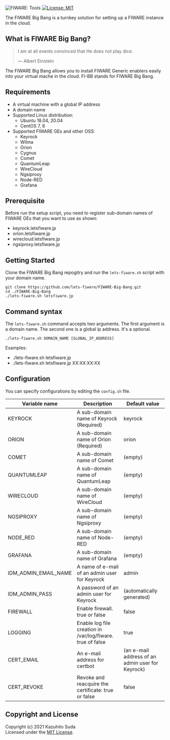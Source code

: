 ![FIWARE: Tools](https://nexus.lab.fiware.org/repository/raw/public/badges/chapters/deployment-tools.svg)
[![License: MIT](https://img.shields.io/github/license/lets-fiware/FIWARE-Big-Bang.svg)](https://opensource.org/licenses/MIT)
<br/>

The FIWARE Big Bang is a turnkey solution for setting up a FIWARE instance in the cloud.

## What is FIWARE Big Bang?

> I am at all events convinced that He does not play dice.
>
> — Albert Einstein

The FIWARE Big Bang allows you to install FIWARE Generic enablers easily into your virtual mache in the cloud.
FI-BB stands for FIWARE Big Bang.

## Requirements

-   A virtual machine with a global IP address
-   A domain name
-   Supported Linux distribution:
    -   Ubuntu 18.04, 20.04
    -   CentOS 7, 8
-   Supported FIWARE GEs and other OSS:
    -   Keyrock
    -   Wilma
    -   Orion
    -   Cygnus
    -   Comet
    -   QuantumLeap
    -   WireCloud
    -   Ngsiproxy
    -   Node-RED
    -   Grafana

## Prerequisite

Before run the setup script, you need to register sub-domain names of FIWARE GEs that you want to use as shown:

-   keyrock.letsfiware.jp
-   orion.letsfiware.jp
-   wirecloud.letsfiware.jp
-   ngsiproxy.letsfiware.jp

## Getting Started

Clone the FIWARE Big Bang repogitry and run the `lets-fiware.sh` script with your domain name.

```
git clone https://github.com/lets-fiware/FIWARE-Big-Bang.git
cd ./FIWARE-Big-Bang
./lets-fiware.sh letsfiware.jp
```

## Command syntax

The `lets-fiware.sh` command accepts two arguments. The first argument is a domain name. The second one is
a global ip address. It's a optional.

```
./lets-fiware.sh DOMAIN_NAME [GLOBAL_IP_ADDRESS]
```

Examples:

-   ./lets-fiware.sh letsfiware.jp
-   ./lets-fiware.sh letsfiware.jp XX:XX:XX:XX

## Configuration

You can specify configurations by editing the `config.sh` file.

| Variable name           | Description                                                | Default value                                    |
| ----------------------- | ---------------------------------------------------------- | ------------------------------------------------ |
| KEYROCK                 | A sub-domain name of Keyrock (Required)                    | keyrock                                          |
| ORION                   | A sub-domain name of Orion (Required)                      | orion                                            |
| COMET                   | A sub-domain name of Comet                                 | (empty)                                          |
| QUANTUMLEAP             | A sub-domain name of QuantumLeap                           | (empty)                                          |
| WIRECLOUD               | A sub-domain name of WireCloud                             | (empty)                                          |
| NGSIPROXY               | A sub-domain name of Ngsiproxy                             | (empty)                                          |
| NODE\_RED               | A sub-domain name of Node-RED                              | (empty)                                          |
| GRAFANA                 | A sub-domain name of Grafana                               | (empty)                                          |
| IDM\_ADMIN\_EMAIL\_NAME | A name of e-mail of an admin user for Keyrock              | admin                                            |
| IDM\_ADMIN\_PASS        | A password of an admin user for Keyrock                    | (automatically generated)                        |
| FIREWALL                | Enable firewall. true or false                             | false                                            |
| LOGGING                 | Enable log file creation in /var/log/fiware. true of false | true                                             |
| CERT\_EMAIL             | An e-mail address for certbot                              | (an e-mail address of an admin user for Keyrock) |
| CERT\_REVOKE            | Revoke and reacquire the certificate: true or false        | false                                            |

## Copyright and License

Copyright (c) 2021 Kazuhito Suda<br>
Licensed under the [MIT License](./LICENSE).
